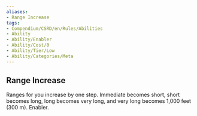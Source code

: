 ```yaml
---
aliases:
- Range Increase
tags:
- Compendium/CSRD/en/Rules/Abilities
- Ability
- Ability/Enabler
- Ability/Cost/0
- Ability/Tier/Low
- Ability/Categories/Meta
---
```


  
## Range Increase  
Ranges for you increase by one step. Immediate becomes short, short becomes long, long becomes very long, and very long becomes 1,000 feet (300 m). Enabler.